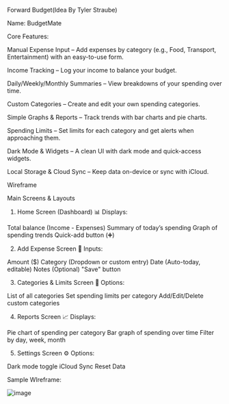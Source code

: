 Forward Budget(Idea By Tyler Straube)

Name: BudgetMate



Core Features:


Manual Expense Input – Add expenses by category (e.g., Food, Transport, Entertainment) with an easy-to-use form.

Income Tracking – Log your income to balance your budget.

Daily/Weekly/Monthly Summaries – View breakdowns of your spending over time.

Custom Categories – Create and edit your own spending categories.

Simple Graphs & Reports – Track trends with bar charts and pie charts.

Spending Limits – Set limits for each category and get alerts when approaching them.

Dark Mode & Widgets – A clean UI with dark mode and quick-access widgets.

Local Storage & Cloud Sync – Keep data on-device or sync with iCloud.




Wireframe

Main Screens & Layouts
1. Home Screen (Dashboard)
📊 Displays:

Total balance (Income - Expenses)
Summary of today’s spending
Graph of spending trends
Quick-add button (➕)



2. Add Expense Screen
📝 Inputs:

Amount ($)
Category (Dropdown or custom entry)
Date (Auto-today, editable)
Notes (Optional)
"Save" button



3. Categories & Limits Screen
📂 Options:

List of all categories
Set spending limits per category
Add/Edit/Delete custom categories



4. Reports Screen
📈 Displays:

Pie chart of spending per category
Bar graph of spending over time
Filter by day, week, month



5. Settings Screen
⚙️ Options:

Dark mode toggle
iCloud Sync
Reset Data

Sample WIreframe:

![image](https://github.com/user-attachments/assets/8fb8b8e0-f0a8-4486-8e17-df19e0d0a8e0)




